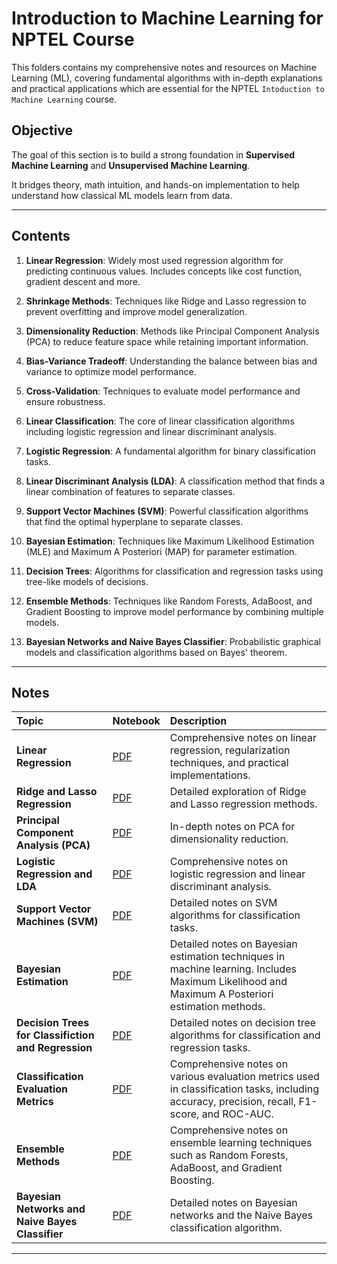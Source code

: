 # Introduction to Machine Learning for NPTEL Course

This folders contains my comprehensive notes and resources on Machine Learning (ML), covering fundamental algorithms with in-depth explanations and practical applications which are essential for the NPTEL `Intoduction to Machine Learning` course.

## Objective

The goal of this section is to build a strong foundation in **Supervised Machine Learning** and **Unsupervised Machine Learning**.

It bridges theory, math intuition, and hands-on implementation to help understand how classical ML models learn from data.

---

## Contents

1. **Linear Regression**: Widely most used regression algorithm for predicting continuous values. Includes concepts like cost function, gradient descent and more.

2. **Shrinkage Methods**: Techniques like Ridge and Lasso regression to prevent overfitting and improve model generalization.

3. **Dimensionality Reduction**: Methods like Principal Component Analysis (PCA) to reduce feature space while retaining important information.

4. **Bias-Variance Tradeoff**: Understanding the balance between bias and variance to optimize model performance.

5. **Cross-Validation**: Techniques to evaluate model performance and ensure robustness.

6. **Linear Classification**: The core of linear classification algorithms including logistic regression and linear discriminant analysis.

7. **Logistic Regression**: A fundamental algorithm for binary classification tasks.

8. **Linear Discriminant Analysis (LDA)**: A classification method that finds a linear combination of features to separate classes.

9. **Support Vector Machines (SVM)**: Powerful classification algorithms that find the optimal hyperplane to separate classes.

10. **Bayesian Estimation**: Techniques like Maximum Likelihood Estimation (MLE) and Maximum A Posteriori (MAP) for parameter estimation.

11. **Decision Trees**: Algorithms for classification and regression tasks using tree-like models of decisions.

12. **Ensemble Methods**: Techniques like Random Forests, AdaBoost, and Gradient Boosting to improve model performance by combining multiple models.

13. **Bayesian Networks and Naive Bayes Classifier**: Probabilistic graphical models and classification algorithms based on Bayes' theorem.

---

## Notes

| Topic | Notebook | Description |
|:------|:----------|:-------------|
| **Linear Regression** | [PDF](Linear%20Regression%20and%20Regularizations.pdf) | Comprehensive notes on linear regression, regularization techniques, and practical implementations. |
| **Ridge and Lasso Regression** | [PDF](Linear%20Regression%20and%20Regularizations.pdf) | Detailed exploration of Ridge and Lasso regression methods. |
| **Principal Component Analysis (PCA)** | [PDF](Linear%20Regression%20and%20Regularizations.pdf) | In-depth notes on PCA for dimensionality reduction. |
| **Logistic Regression and LDA** | [PDF](Logistic%20Regression%20and%20LDA.pdf) | Comprehensive notes on logistic regression and linear discriminant analysis. |
| **Support Vector Machines (SVM)** | [PDF](Support%20Vector%20Machines.pdf) | Detailed notes on SVM algorithms for classification tasks. |
| **Bayesian Estimation** | [PDF](Bayesian%20Estimation.pdf) | Detailed notes on Bayesian estimation techniques in machine learning. Includes Maximum Likelihood and Maximum A Posteriori estimation methods. |
| **Decision Trees for Classifiction and Regression** | [PDF](Complete%20Decision%20Trees.pdf) | Detailed notes on decision tree algorithms for classification and regression tasks. |
| **Classification Evaluation Metrics** | [PDF](Classification%20Evaluation.pdf) | Comprehensive notes on various evaluation metrics used in classification tasks, including accuracy, precision, recall, F1-score, and ROC-AUC. |
| **Ensemble Methods** | [PDF](Ensemble%20Methods.pdf) | Comprehensive notes on ensemble learning techniques such as Random Forests, AdaBoost, and Gradient Boosting. |
| **Bayesian Networks and Naive Bayes Classifier** | [PDF](Bayesian%20Networks%20and%20Naive%20Bayes.pdf) | Detailed notes on Bayesian networks and the Naive Bayes classification algorithm. |

---

